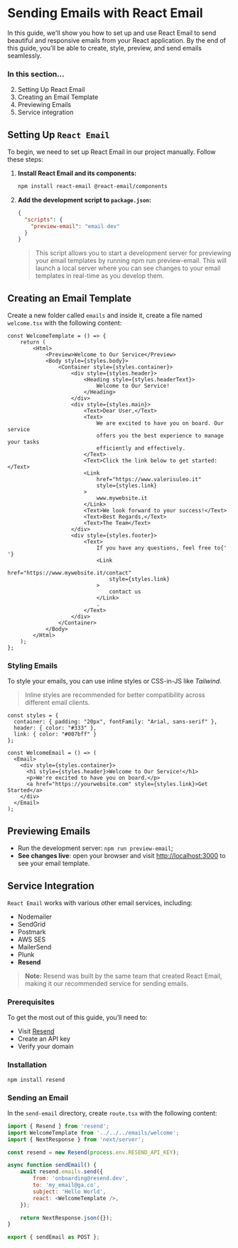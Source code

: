 # Sending Emails with React Email

In this guide, we'll show you how to set up and use React Email to send beautiful and responsive emails from your React application. By the end of this guide, you'll be able to create, style, preview, and send emails seamlessly.

### In this section...

2. Setting Up React Email
3. Creating an Email Template
5. Previewing Emails
6. Service integration


## Setting Up `React Email`
To begin, we need to set up React Email in our project manually. Follow these steps:


1. **Install React Email and its components:**


   ```bash
   npm install react-email @react-email/components
   ```

2. **Add the development script to `package.json`:**


   ```json
   {
     "scripts": {
       "preview-email": "email dev"
     }
   }
   ```
   
   > This script allows you to start a development server for previewing your email templates by running npm run preview-email. This will launch a local server where you can see changes to your email templates in real-time as you develop them.
  

## Creating an Email Template

Create a new folder called `emails` and inside it, create a file named `welcome.tsx` with the following content:
	
```
const WelcomeTemplate = () => {
    return (
        <Html>
            <Preview>Welcome to Our Service</Preview>
            <Body style={styles.body}>
                <Container style={styles.container}>
                    <div style={styles.header}>
                        <Heading style={styles.headerText}>
                            Welcome to Our Service!
                        </Heading>
                    </div>
                    <div style={styles.main}>
                        <Text>Dear User,</Text>
                        <Text>
                            We are excited to have you on board. Our service
                            offers you the best experience to manage your tasks
                            efficiently and effectively.
                        </Text>
                        <Text>Click the link below to get started:</Text>
                        <Link
                            href="https://www.valerisuleo.it"
                            style={styles.link}
                        >
                            www.mywebsite.it
                        </Link>
                        <Text>We look forward to your success!</Text>
                        <Text>Best Regards,</Text>
                        <Text>The Team</Text>
                    </div>
                    <div style={styles.footer}>
                        <Text>
                            If you have any questions, feel free to{' '}
                            <Link
                                href="https://www.mywebsite.it/contact"
                                style={styles.link}
                            >
                                contact us
                            </Link>
                            .
                        </Text>
                    </div>
                </Container>
            </Body>
        </Html>
    );
};
```


### Styling Emails
To style your emails, you can use inline styles or CSS-in-JS like *Tailwind*. 

>Inline styles are recommended for better compatibility across different email clients.

```
const styles = {
  container: { padding: "20px", fontFamily: "Arial, sans-serif" },
  header: { color: "#333" },
  link: { color: "#007bff" }
};

const WelcomeEmail = () => (
  <Email>
    <div style={styles.container}>
      <h1 style={styles.header}>Welcome to Our Service!</h1>
      <p>We're excited to have you on board.</p>
      <a href="https://yourwebsite.com" style={styles.link}>Get Started</a>
    </div>
  </Email>
);
```

## Previewing Emails

- Run the development server: `npm run preview-email`;
- **See changes live**: open your browser and visit [http://localhost:3000](http://localhost:3000) to see your email template.


## Service Integration

`React Email` works with various other email services, including:

- Nodemailer
- SendGrid
- Postmark
- AWS SES
- MailerSend
- Plunk
- **Resend**


>**Note:** Resend was built by the same team that created React Email, making it our recommended service for sending emails.


### Prerequisites
To get the most out of this guide, you’ll need to:

- Visit [Resend](https://resend.com/)
- Create an API key
- Verify your domain


### Installation

```
npm install resend
```

### Sending an Email
In the `send-email` directory, create `route.tsx` with the following content:

```javascript
import { Resend } from 'resend';
import WelcomeTemplate from '../../../emails/welcome';
import { NextResponse } from 'next/server';

const resend = new Resend(process.env.RESEND_API_KEY);

async function sendEmail() {
    await resend.emails.send({
        from: 'onboarding@resend.dev',
        to: 'my_email@ga.co',
        subject: 'Hello World',
        react: <WelcomeTemplate />,
    });

    return NextResponse.json({});
}

export { sendEmail as POST };
```

